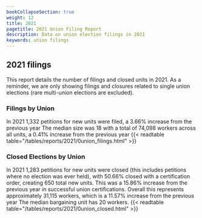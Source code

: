 ```yaml
---
bookCollapseSection: true
weight: 12
title: 2021
pagetitle: 2021 Union Filing Report
description: Data on union election filings in 2021
keywords: union filings
---
```


## 2021 filings

This report details the number of filings and closed units in 2021. As a reminder, we are only showing filings and closures related to single union elections (rare multi-union elections are excluded).

### Filings by Union
In 2021 1,332 petitions for new units were filed, a 3.66% increase from the previous year The median size was 18 with a total of 74,098 workers across all units, a 0.41% increase from the previous year
{{< readtable table="/tables/reports/2021/0union_filings.html" >}}

### Closed Elections by Union
In 2021 1,283 petitions for new units were closed (this includes petitions where no election was ever held), with 50.66% closed with a certification order, creating 650 total new units. This was a 15.86% increase from the previous year in successful union certifications. Overall this represents approximately 31,115 workers, which is a 11.57% increase from the previous year The median bargaining unit has 20 workers.
{{< readtable table="/tables/reports/2021/0union_closed.html" >}}
